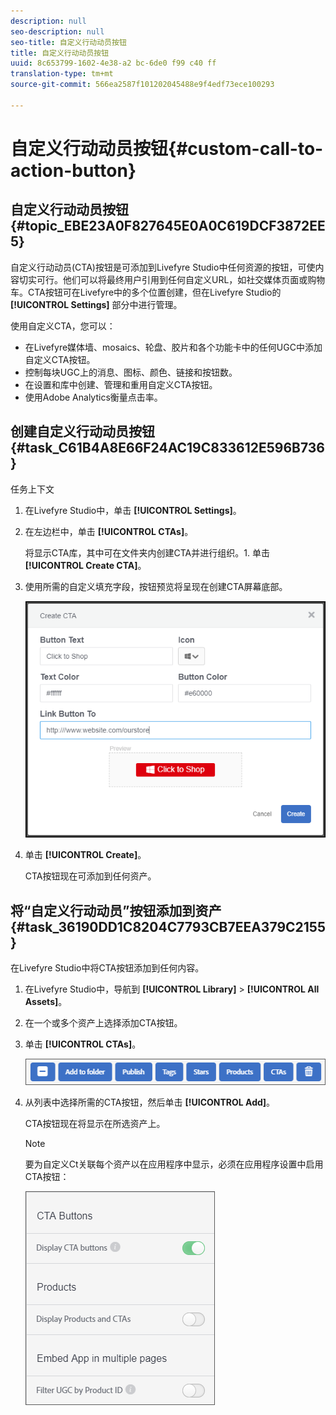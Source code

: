 ```yaml
---
description: null
seo-description: null
seo-title: 自定义行动动员按钮
title: 自定义行动动员按钮
uuid: 8c653799-1602-4e38-a2 bc-6de0 f99 c40 ff
translation-type: tm+mt
source-git-commit: 566ea2587f101202045488e9f4edf73ece100293

---
```



# 自定义行动动员按钮{#custom-call-to-action-button}

## 自定义行动动员按钮 {#topic_EBE23A0F827645E0A0C619DCF3872EE5}

自定义行动动员(CTA)按钮是可添加到Livefyre Studio中任何资源的按钮，可使内容切实可行。他们可以将最终用户引用到任何自定义URL，如社交媒体页面或购物车。CTA按钮可在Livefyre中的多个位置创建，但在Livefyre Studio的 **[!UICONTROL Settings]** 部分中进行管理。

使用自定义CTA，您可以：

* 在Livefyre媒体墙、mosaics、轮盘、胶片和各个功能卡中的任何UGC中添加自定义CTA按钮。
* 控制每块UGC上的消息、图标、颜色、链接和按钮数。
* 在设置和库中创建、管理和重用自定义CTA按钮。
* 使用Adobe Analytics衡量点击率。

## 创建自定义行动动员按钮 {#task_C61B4A8E66F24AC19C833612E596B736}

任务上下文

1. 在Livefyre Studio中，单击 **[!UICONTROL Settings]**。
1. 在左边栏中，单击 **[!UICONTROL CTAs]**。

   将显示CTA库，其中可在文件夹内创建CTA并进行组织。1. 单击 **[!UICONTROL Create CTA]**。
1. 使用所需的自定义填充字段，按钮预览将呈现在创建CTA屏幕底部。

   ![](assets/cta-button-create.png)

1. 单击 **[!UICONTROL Create]**。

   CTA按钮现在可添加到任何资产。

## 将“自定义行动动员”按钮添加到资产 {#task_36190DD1C8204C7793CB7EEA379C2155}

在Livefyre Studio中将CTA按钮添加到任何内容。

1. 在Livefyre Studio中，导航到 **[!UICONTROL Library]** > **[!UICONTROL All Assets]**。
1. 在一个或多个资产上选择添加CTA按钮。
1. 单击 **[!UICONTROL CTAs]**。

   ![](assets/cta-button-create2.png)

1. 从列表中选择所需的CTA按钮，然后单击 **[!UICONTROL Add]**。

   CTA按钮现在将显示在所选资产上。

   >[!NOTE]
   >
   >要为自定义Ct关联每个资产以在应用程序中显示，必须在应用程序设置中启用CTA按钮：
   >
   >![](assets/cta-button-enable.png)
